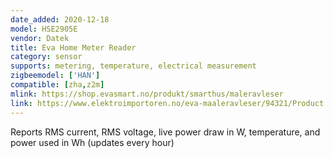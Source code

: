 ```yaml
---
date_added: 2020-12-18
model: HSE2905E
vendor: Datek
title: Eva Home Meter Reader
category: sensor
supports: metering, temperature, electrical measurement
zigbeemodel: ['HAN']
compatible: [zha,z2m]
mlink: https://shop.evasmart.no/produkt/smarthus/maleravleser
link: https://www.elektroimportoren.no/eva-maaleravleser/94321/Product.html
---
```


Reports RMS current, RMS voltage, live power draw in W, temperature, and power used in Wh (updates every hour)

